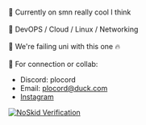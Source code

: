 <br>  🥂 Currently on smn really cool I think </br>
<br>  📰 DevOPS / Cloud / Linux / Networking </br>
<br>  📎 We're failing uni with this one 🔥 </br>
<br>  💌 For connection or collab: </br>

- Discord: plocord
- Email: plocord@duck.com
- [Instagram](https://instagram.com/13hfi)

[![NoSkid Verification](https://noskid.today/badge/100x30/?repo=username/repository)](https://noskid.today)
